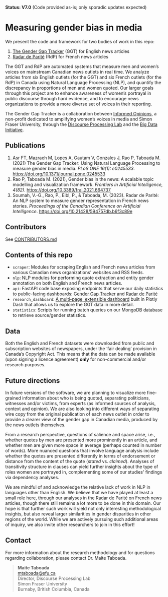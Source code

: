 __Status: V7.0__ (Code provided as-is; only sporadic updates expected)

# Measuring gender bias in media

We present the code and framework for two bodies of work in this repo:

1. [The Gender Gap Tracker](https://gendergaptracker.informedopinions.org/) (GGT) for English news articles
2. [Radar de Parité](https://radardeparite.femmesexpertes.ca/) (RdP) for French news articles

The GGT and RdP are automated systems that measure men and women’s voices on mainstream Canadian news outlets in real time. We analyze articles from six English outlets (for the GGT) and six French outlets (for the RdP) in Canada using Natural Language Processing (NLP), and quantify the discrepancy in proportions of men and women quoted. Our larger goals through this project are to enhance awareness of women’s portrayal in public discourse through hard evidence, and to encourage news organizations to provide a more diverse set of voices in their reporting.

The Gender Gap Tracker is a collaboration between [Informed Opinions](https://informedopinions.org/), a non-profit dedicated to amplifying women’s voices in media and Simon Fraser University, through the [Discourse Processing Lab](https://www.sfu.ca/discourse-lab.html) and the [Big Data Initiative](https://www.sfu.ca/big-data/big-data-sfu).

## Publications
1. Asr FT, Mazraeh M, Lopes A, Gautam V, Gonzales J, Rao P, Taboada M. (2021) The Gender Gap Tracker: Using Natural Language Processing to measure gender bias in media. *PLoS ONE 16(1): e0245533*. https://doi.org/10.1371/journal.pone.0245533
2. Rao P, Taboada M. (2021), Gender bias in the news: A scalable topic modelling and visualization framework. *Frontiers in Artificial Intelligence, 4(82)*. https://doi.org/10.3389/frai.2021.664737
3. Soumah, V.-G., Rao, P., Eibl, P., & Taboada, M. (2023). Radar de Parité: An NLP system to measure gender representation in French news stories. *Proceedings of the Canadian Conference on Artificial Intelligence*. https://doi.org/10.21428/594757db.b6f3c89e


## Contributors

See [CONTRIBUTORS.md](CONTRIBUTORS.md)
## Contents of this repo

* `scraper`: Modules for scraping English and French news articles from various Canadian news organizations' websites and RSS feeds.
* `nlp`: NLP modules for performing quote extraction and entity gender annotation on both English and French news articles.
* `api`: FastAPI code base exposing endpoints that serve our daily statistics to public-facing dashboards: [Gender Gap Tracker](https://gendergaptracker.informedopinions.org) and [Radar de Parité](https://radardeparite.femmesexpertes.ca)
* `research_dashboard`: [A multi-page, extensible dashboard](https://gendergaptracker.research.sfu.ca/) built in Plotly Dash that allows us to explore the GGT data in more detail.
* `statistics`: Scripts for running batch queries on our MongoDB database to retrieve source/gender statistics.

## Data

Both the English and French datasets were downloaded from public and subscription websites of newspapers, under the ‘fair dealing’ provision in Canada’s Copyright Act. This means that the data can be made available (upon signing a licence agreement) **only** for non-commercial and/or research purposes.

## Future directions

In future versions of the software, we are planning to visualize more fine-grained information about who is being quoted, separating politicians, witnesses and/or victims, from experts (as informed sources of analysis, context and opinion). We are also looking into different ways of separating wire copy from the original publication of each news outlet in order to provide a clearer view of the gender gap in Canadian media, produced by the news outlets themselves.

From a research perspective, questions of salience and space arise, i.e., whether quotes by men are presented more prominently in an article, and whether men are given more space in average (perhaps counted in number of words). More nuanced questions that involve language analysis include whether the quotes are presented differently in terms of endorsement or distance from the content of the quote (*stated* vs. *claimed*). Analyses of transitivity structure in clauses can yield further insights about the type of roles women are portrayed in, complementing some of our studies' findings via dependency analyses.

We are mindful of and acknowledge the relative lack of work in NLP in languages other than English. We believe that we have played at least a small role here, through our analyses in the Radar de Parité on French news articles, though there still remains a lot more to be done in this domain. Our hope is that further such work will yield not only interesting methodological insights, but also reveal larger similarities in gender disparities in other regions of the world. While we are actively pursuing such additional areas of inquiry, we also invite other researchers to join in this effort!


## Contact

For more information about the research methodology and for questions regarding collaboration, please contact Dr. Maite Taboada.

> **Maite Taboada**  
mtaboada@sfu.ca  
Director, Discourse Processing Lab  
Simon Fraser University  
Burnaby, British Columbia, Canada  
